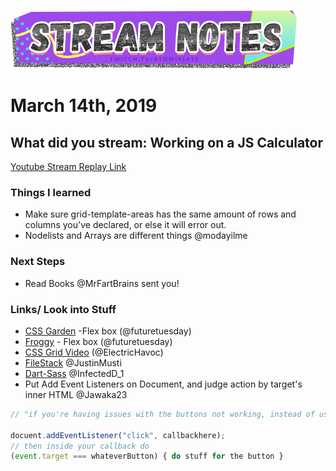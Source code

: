 [![atomikjaye Stream Notes](https://raw.githubusercontent.com/atomikjaye/Stream-Notes/master/assets/twitch-panelStream-Notes.png)](http://www.twitch.tv/atomikjaye)
# March 14th, 2019

## What did you stream: Working on a JS Calculator
[Youtube Stream Replay Link](https://youtu.be/xrf2_UsEWG8)

### Things I learned
- Make sure grid-template-areas has the same amount of rows and columns you've declared, or else it will error out.
- Nodelists and Arrays are different things @modayilme

### Next Steps
 - Read Books @MrFartBrains sent you!

### Links/ Look into Stuff
- [CSS Garden](https://cssgridgarden.com/) -Flex box (@futuretuesday)
- [Froggy](http://flexboxfroggy.com/) - Flex box (@futuretuesday)
- [CSS Grid Video](https://www.youtube.com/watch?time_continue=3&v=7kVeCqQCxlk) (@ElectricHavoc)
- [FileStack](https://www.filestack.com/) @JustinMusti
- [Dart-Sass](https://sass-lang.com/dart-sass) @InfectedD_1
- Put Add Event Listeners on Document, and judge action by target's inner HTML @Jawaka23

``` javascript
// "if you're having issues with the buttons not working, instead of using an event listener for each button, try using one click event listener on the document object"

docuent.addEventListener("click", callbackhere);
// then inside your callback do 
(event.target === whateverButton) { do stuff for the button }
 
 ```